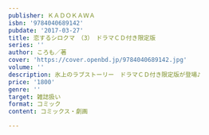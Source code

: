 ```yaml
---
publisher: ＫＡＤＯＫＡＷＡ
isbn: '9784040689142'
pubdate: '2017-03-27'
title: 恋するシロクマ　（3）　ドラマＣＤ付き限定版
series: ''
author: ころも／著
cover: 'https://cover.openbd.jp/9784040689142.jpg'
volume: ''
description: 氷上のラブストーリー　ドラマＣＤ付き限定版が登場♪
price: '1800'
genre: ''
target: 雑誌扱い
format: コミック
content: コミックス・劇画

---
```


